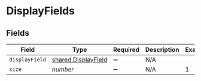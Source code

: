 # DisplayFields


## Fields

| Field                                                             | Type                                                              | Required                                                          | Description                                                       | Example                                                           |
| ----------------------------------------------------------------- | ----------------------------------------------------------------- | ----------------------------------------------------------------- | ----------------------------------------------------------------- | ----------------------------------------------------------------- |
| `displayField`                                                    | [shared.DisplayField](../../../sdk/models/shared/displayfield.md) | :heavy_minus_sign:                                                | N/A                                                               |                                                                   |
| `size`                                                            | *number*                                                          | :heavy_minus_sign:                                                | N/A                                                               | 1                                                                 |